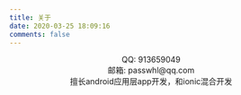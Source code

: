 ```yaml
---
title: 关于
date: 2020-03-25 18:09:16
comments: false
---
```

<style>
    .center{
        width: 100%;
        display: flex;
        flex-flow: column nowrap;
        align-items: center;
    }
</style>

<div class="center">
    <div>QQ: 913659049</div>
    <div>邮箱: passwhl@qq.com</div>
    <div>擅长android应用层app开发，和ionic混合开发</div>
</div>
